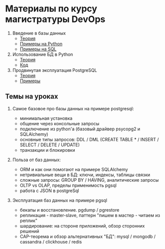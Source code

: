 # Материалы по курсу магистратуры DevOps

1. Введение в базы данных
   - [Теория](https://piquant-leech-9ea.notion.site/1-119861e0489f80a18632cf4f1d450691?pvs=4)
   - [Примеры на Python](./python)
   - [Примеры на SQL](./sql)
2. Использование БД в Python
   - [Теория](https://piquant-leech-9ea.notion.site/2-127861e0489f8086849eed126f46d5b2?pvs=4)
   - [Код](./sqlalchemy)
3. Продвинутая эксплуатация PostgreSQL
   - [Теория](https://piquant-leech-9ea.notion.site/3-137861e0489f806d81f6dc600011755d?pvs=4)
   - [Примеры](./advanced_usage)

## Темы на уроках
1. Самое базовое про базы данных на примере postgresql:
   - минимальная установка
   - общение через консольные запросы
   - подключение из python'а (базовый драйвер psycopg2 и SQLAlchemy)
   - основные типы запросов: DDL / DML (CREATE TABLE * / INSERT / SELECT / DELETE / UPDATE)
   - транзакции и блокировки
2. Польза от баз данных:
   - ORM и как они помогают на примере SQLAlchemy
   - нетривиальные вещи в БД: ключи, индексы, таблицы связки
   - сложные запросы: GROUP BY / HAVING, аналитические запросы
   - OLTP vs OLAP, пределы применимость pgsql
   - работа с JSON в postgreSql

3. Эксплуатация баз данных на примере pgsql
   - бекапы и восстановление. pgdump / pgrestore
   - репликация - master-slave, паттерн "пишем в мастер - читаем из реплик"
   - шардирование: на стороне приложений, обзор сторонних решений
   - CAP-теорема и обзор альтернативных "БД": mysql / mongodb / cassandra / clickhouse / redis
